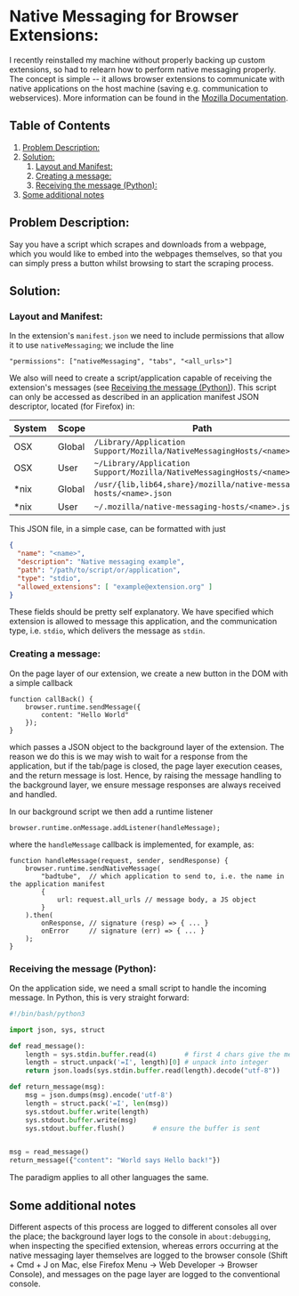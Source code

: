 # Native Messaging for Browser Extensions:
I recently reinstalled my machine without properly backing up custom extensions, so had to relearn how to perform native messaging properly. The concept is simple -- it allows browser extensions to communicate with native applications on the host machine (saving e.g. communication to webservices). More information can be found in the [Mozilla Documentation](https://developer.mozilla.org/en-US/docs/Mozilla/Add-ons/WebExtensions/Native_messaging).

<!--BEGIN TOC-->
## Table of Contents
1. [Problem Description:](#toc-sub-tag-0)
2. [Solution:](#toc-sub-tag-1)
	1. [Layout and Manifest:](#toc-sub-tag-2)
	2. [Creating a message:](#toc-sub-tag-3)
	3. [Receiving the message (Python):](#toc-sub-tag-4)
3. [Some additional notes](#toc-sub-tag-5)
<!--END TOC-->

## Problem Description: <a name="toc-sub-tag-0"></a>
Say you have a script which scrapes and downloads from a webpage, which you would like to embed into the webpages themselves, so that you can simply press a button whilst browsing to start the scraping process.

## Solution: <a name="toc-sub-tag-1"></a>


### Layout and Manifest: <a name="toc-sub-tag-2"></a>
In the extension's `manifest.json` we need to include permissions that allow it to use `nativeMessaging`; we include the line
```JS
"permissions": ["nativeMessaging", "tabs", "<all_urls>"]
```

We also will need to create a script/application capable of receiving the extension's messages (see [Receiving the message (Python)](#toc-sub-tag-4)). This script can only be accessed as described in an application manifest JSON descriptor, located (for Firefox) in:

| System | Scope | Path |
|-|-|-|
| OSX | Global | `/Library/Application Support/Mozilla/NativeMessagingHosts/<name>.json` |
| OSX | User | `~/Library/Application Support/Mozilla/NativeMessagingHosts/<name>.json` |
| \*nix | Global | `/usr/{lib,lib64,share}/mozilla/native-messaging-hosts/<name>.json` |
| \*nix | User | `~/.mozilla/native-messaging-hosts/<name>.json` |


This JSON file, in a simple case, can be formatted with just
```JSON
{
  "name": "<name>",
  "description": "Native messaging example",
  "path": "/path/to/script/or/application",
  "type": "stdio",
  "allowed_extensions": [ "example@extension.org" ]
}
```
These fields should be pretty self explanatory. We have specified which extension is allowed to message this application, and the communication type, i.e. `stdio`, which delivers the message as `stdin`.

### Creating a message: <a name="toc-sub-tag-3"></a>
On the page layer of our extension, we create a new button in the DOM with a simple callback
```JS
function callBack() {
	browser.runtime.sendMessage({
		content: "Hello World"
	});
}
```
which passes a JSON object to the background layer of the extension. The reason we do this is we may wish to wait for a response from the application, but if the tab/page is closed, the page layer execution ceases, and the return message is lost. Hence, by raising the message handling to the background layer, we ensure message responses are always received and handled.

In our background script we then add a runtime listener
```JS
browser.runtime.onMessage.addListener(handleMessage);
```
where the `handleMessage` callback is implemented, for example, as:
```JS
function handleMessage(request, sender, sendResponse) {
	browser.runtime.sendNativeMessage(
		"badtube",	// which application to send to, i.e. the name in the application manifest
		{
			url: request.all_urls // message body, a JS object
		}
	).then(
		onResponse,	// signature (resp) => { ... }
		onError		// signature (err) => { ... }
	);
}
```

### Receiving the message (Python): <a name="toc-sub-tag-4"></a>
On the application side, we need a small script to handle the incoming message. In Python, this is very straight forward:
```Python
#!/bin/bash/python3

import json, sys, struct

def read_message():
	length = sys.stdin.buffer.read(4)		# first 4 chars give the message length
	length = struct.unpack('=I', length)[0]	# unpack into integer
	return json.loads(sys.stdin.buffer.read(length).decode("utf-8"))	# read, decode, and load

def return_message(msg):
	msg = json.dumps(msg).encode('utf-8')
	length = struct.pack('=I', len(msg))
	sys.stdout.buffer.write(length)
	sys.stdout.buffer.write(msg)
	sys.stdout.buffer.flush()		# ensure the buffer is sent


msg = read_message()
return_message({"content": "World says Hello back!"})
```

The paradigm applies to all other languages the same.

## Some additional notes <a name="toc-sub-tag-5"></a>
Different aspects of this process are logged to different consoles all over the place; the background layer logs to the console in `about:debugging`, when inspecting the specified extension, whereas errors occurring at the native messaging layer themselves are logged to the browser console (Shift + Cmd + J on Mac, else Firefox Menu -> Web Developer -> Browser Console), and messages on the page layer are logged to the conventional console.